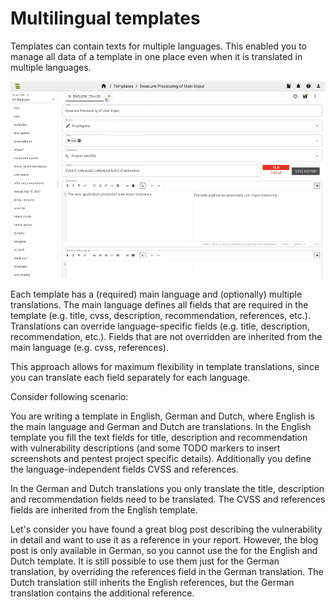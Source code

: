 # Multilingual templates
Templates can contain texts for multiple languages.
This enabled you to manage all data of a template in one place even when it is translated in multiple languages. 

![Multilingual finding templates](../images/show/templates_multilanguage.gif)

Each template has a (required) main language and (optionally) multiple translations.
The main language defines all fields that are required in the template (e.g. title, cvss, description, recommendation, references, etc.).
Translations can override language-specific fields (e.g. title, description, recommendation, etc.).
Fields that are not overridden are inherited from the main language (e.g. cvss, references).

This approach allows for maximum flexibility in template translations, since you can translate each field separately for each language.

Consider following scenario: 

You are writing a template in English, German and Dutch, where English is the main language and German and Dutch are translations.
In the English template you fill the text fields for title, description and recommendation with vulnerability descriptions (and some TODO markers to insert screenshots and pentest project specific details). Additionally you define the language-independent fields CVSS and references.

In the German and Dutch translations you only translate the title, description and recommendation fields need to be translated. 
The CVSS and references fields are inherited from the English template.

Let's consider you have found a great blog post describing the vulnerability in detail and want to use it as a reference in your report.
However, the blog post is only available in German, so you cannot use the for the English and Dutch template.
It is still possible to use them just for the German translation, by overriding the references field in the German translation.
The Dutch translation still inherits the English references, but the German translation contains the additional reference.